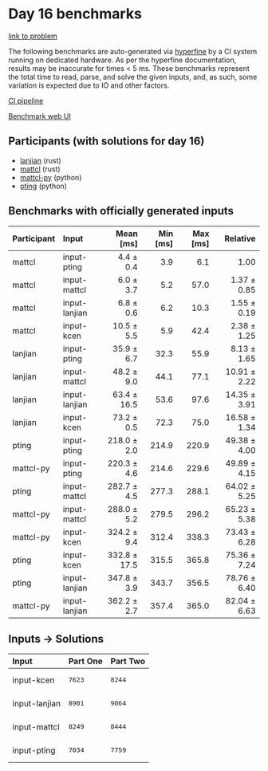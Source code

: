 # Day 16 benchmarks

[link to problem](https://adventofcode.com/2023/day/16)

The following benchmarks are auto-generated via
[hyperfine](https://github.com/sharkdp/hyperfine) by a CI system running on
dedicated hardware. As per the hyperfine documentation, results may be
inaccurate for times < 5 ms. These benchmarks represent the total time to read,
parse, and solve the given inputs, and, as such, some variation is expected due
to IO and other factors.

[CI pipeline](http://ci.papercode.net:8080/teams/main/pipelines/aoc2023)

[Benchmark web UI](https://aoc.ancalagon.black)


## Participants (with solutions for day 16)

- [lanjian](https://github.com/lanjian/aoc-2023) (rust)
- [mattcl](https://github.com/mattcl/aoc2023) (rust)
- [mattcl-py](https://github.com/mattcl/aoc2023-py) (python)
- [pting](https://github.com/pting/aoc2023) (python)


## Benchmarks with officially generated inputs

| Participant | Input | Mean [ms] | Min [ms] | Max [ms] | Relative |
|:---|:---|---:|---:|---:|---:|
| mattcl | input-pting | 4.4 ± 0.4 | 3.9 | 6.1 | 1.00 |
| mattcl | input-mattcl | 6.0 ± 3.7 | 5.2 | 57.0 | 1.37 ± 0.85 |
| mattcl | input-lanjian | 6.8 ± 0.6 | 6.2 | 10.3 | 1.55 ± 0.19 |
| mattcl | input-kcen | 10.5 ± 5.5 | 5.9 | 42.4 | 2.38 ± 1.25 |
| lanjian | input-pting | 35.9 ± 6.7 | 32.3 | 55.9 | 8.13 ± 1.65 |
| lanjian | input-mattcl | 48.2 ± 9.0 | 44.1 | 77.1 | 10.91 ± 2.22 |
| lanjian | input-lanjian | 63.4 ± 16.5 | 53.6 | 97.6 | 14.35 ± 3.91 |
| lanjian | input-kcen | 73.2 ± 0.5 | 72.3 | 75.0 | 16.58 ± 1.34 |
| pting | input-pting | 218.0 ± 2.0 | 214.9 | 220.9 | 49.38 ± 4.00 |
| mattcl-py | input-pting | 220.3 ± 4.6 | 214.6 | 229.6 | 49.89 ± 4.15 |
| pting | input-mattcl | 282.7 ± 4.5 | 277.3 | 288.1 | 64.02 ± 5.25 |
| mattcl-py | input-mattcl | 288.0 ± 5.2 | 279.5 | 296.2 | 65.23 ± 5.38 |
| mattcl-py | input-kcen | 324.2 ± 9.4 | 312.4 | 338.3 | 73.43 ± 6.28 |
| pting | input-kcen | 332.8 ± 17.5 | 315.5 | 365.8 | 75.36 ± 7.24 |
| pting | input-lanjian | 347.8 ± 3.9 | 343.7 | 356.5 | 78.76 ± 6.40 |
| mattcl-py | input-lanjian | 362.2 ± 2.7 | 357.4 | 365.0 | 82.04 ± 6.63 |


## Inputs -> Solutions

| Input | Part One | Part Two |
|:---|:---|:---|
|input-kcen|<pre>7623</pre>|<pre>8244</pre>|
|input-lanjian|<pre>8901</pre>|<pre>9064</pre>|
|input-mattcl|<pre>8249</pre>|<pre>8444</pre>|
|input-pting|<pre>7034</pre>|<pre>7759</pre>|